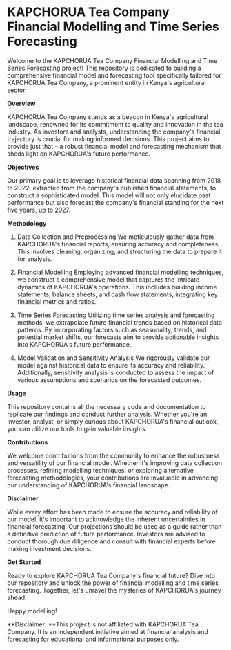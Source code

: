 # KAPCHORUA Tea Company Financial Modelling and Time Series Forecasting

Welcome to the KAPCHORUA Tea Company Financial Modelling and Time Series Forecasting project! This repository is dedicated to building a comprehensive financial model and forecasting tool specifically tailored for KAPCHORUA Tea Company, a prominent entity in Kenya's agricultural sector.

**Overview**

KAPCHORUA Tea Company stands as a beacon in Kenya's agricultural landscape, renowned for its commitment to quality and innovation in the tea industry. As investors and analysts, understanding the company's financial trajectory is crucial for making informed decisions. This project aims to provide just that – a robust financial model and forecasting mechanism that sheds light on KAPCHORUA's future performance.

**Objectives**

Our primary goal is to leverage historical financial data spanning from 2018 to 2022, extracted from the company's published financial statements, to construct a sophisticated model. This model will not only elucidate past performance but also forecast the company's financial standing for the next five years, up to 2027.

**Methodology**

1. Data Collection and Preprocessing
We meticulously gather data from KAPCHORUA's financial reports, ensuring accuracy and completeness. This involves cleaning, organizing, and structuring the data to prepare it for analysis.

2. Financial Modelling
Employing advanced financial modelling techniques, we construct a comprehensive model that captures the intricate dynamics of KAPCHORUA's operations. This includes building income statements, balance sheets, and cash flow statements, integrating key financial metrics and ratios.

3. Time Series Forecasting
Utilizing time series analysis and forecasting methods, we extrapolate future financial trends based on historical data patterns. By incorporating factors such as seasonality, trends, and potential market shifts, our forecasts aim to provide actionable insights into KAPCHORUA's future performance.

4. Model Validation and Sensitivity Analysis
We rigorously validate our model against historical data to ensure its accuracy and reliability. Additionally, sensitivity analysis is conducted to assess the impact of various assumptions and scenarios on the forecasted outcomes.

**Usage**

This repository contains all the necessary code and documentation to replicate our findings and conduct further analysis. Whether you're an investor, analyst, or simply curious about KAPCHORUA's financial outlook, you can utilize our tools to gain valuable insights.

**Contributions**

We welcome contributions from the community to enhance the robustness and versatility of our financial model. Whether it's improving data collection processes, refining modelling techniques, or exploring alternative forecasting methodologies, your contributions are invaluable in advancing our understanding of KAPCHORUA's financial landscape.

**Disclaimer**

While every effort has been made to ensure the accuracy and reliability of our model, it's important to acknowledge the inherent uncertainties in financial forecasting. Our projections should be used as a guide rather than a definitive prediction of future performance. Investors are advised to conduct thorough due diligence and consult with financial experts before making investment decisions.

**Get Started**

Ready to explore KAPCHORUA Tea Company's financial future? Dive into our repository and unlock the power of financial modelling and time series forecasting. Together, let's unravel the mysteries of KAPCHORUA's journey ahead.

Happy modelling!

**Disclaimer: **This project is not affiliated with KAPCHORUA Tea Company. It is an independent initiative aimed at financial analysis and forecasting for educational and informational purposes only.
